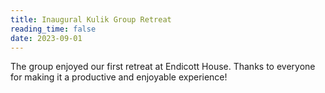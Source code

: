 ```yaml
---
title: Inaugural Kulik Group Retreat
reading_time: false
date: 2023-09-01
---
```


The group enjoyed our first retreat at Endicott House. Thanks to everyone for making it a productive and enjoyable experience!

<!--more-->
